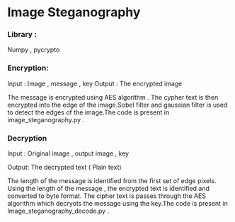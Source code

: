 # Image Steganography 

### Library : 

Numpy , pycrypto 

### Encryption:

Input : Image , message , key
Output : The encrypted image 

The message is encrypted using AES algorithm . The cypher text is then encrypted into the edge of the image.Sobel filter and gaussian filter is used to detect the edges of the image.The code is present in image_steganography.py . 

### Decryption 

Input : Original image , output image , key 

Output: The decrypted text ( Plain text)

The length of the message is identified from the first set of edge pixels. Using the length of the message , the encrypted text is identified and converted to byte format. The cipher text is passes through the AES algorithm which decryots the message using the key.The code is present in Image_steganography_decode.py .

